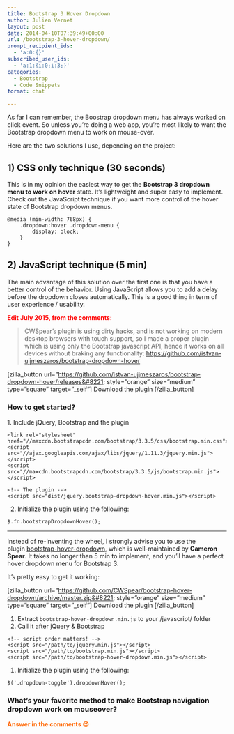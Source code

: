 ```yaml
---
title: Bootstrap 3 Hover Dropdown
author: Julien Vernet
layout: post
date: 2014-04-10T07:39:49+00:00
url: /bootstrap-3-hover-dropdown/
prompt_recipient_ids:
  - 'a:0:{}'
subscribed_user_ids:
  - 'a:1:{i:0;i:3;}'
categories:
  - Bootstrap
  - Code Snippets
format: chat

---
```

As far I can remember, the Boostrap dropdown menu has always worked on click event. So unless you&#8217;re doing a web app, you&#8217;re most likely to want the Bootstrap dropdown menu to work on mouse-over.

Here are the two solutions I use, depending on the project:

## 1) CSS only technique (30 seconds)

This is in my opinion the easiest way to get the **Bootstrap 3 dropdown menu to work on hover** state. It&#8217;s lightweight and super easy to implement. Check out the JavaScript technique if you want more control of the hover state of Bootstrap dropdown menus.

<pre class="coolsyntax"><code class="lang-css">@media (min-width: 768px) {
	.dropdown:hover .dropdown-menu {
		display: block;
	}
}</code></pre>

## 2) JavaScript technique (5 min)

The main advantage of this solution over the first one is that you have a better control of the behavior. Using JavaScript allows you to add a delay before the dropdown closes automatically. This is a good thing in term of user experience / usability.

<span style="color: #ff0000;"><strong>Edit July 2015, from the comments:</strong></span>

> CWSpear’s plugin is using dirty hacks, and is not working on modern desktop browsers with touch support, so I made a proper plugin which is using only the Bootstrap javascript API, hence it works on all devices without braking any functionality: https://github.com/istvan-ujjmeszaros/bootstrap-dropdown-hover

[zilla\_button url=&#8221;https://github.com/istvan-ujjmeszaros/bootstrap-dropdown-hover/releases&#8221; style=&#8221;orange&#8221; size=&#8221;medium&#8221; type=&#8221;square&#8221; target=&#8221;\_self&#8221;] Download the plugin [/zilla_button]

### How to get started?

1. Include jQuery, Bootstrap and the plugin

<pre class="coolsyntax"><code class="lang-markup">&lt;link rel="stylesheet" href="//maxcdn.bootstrapcdn.com/bootstrap/3.3.5/css/bootstrap.min.css"&gt;
&lt;script src="//ajax.googleapis.com/ajax/libs/jquery/1.11.3/jquery.min.js"&gt;&lt;/script&gt;
&lt;script src="//maxcdn.bootstrapcdn.com/bootstrap/3.3.5/js/bootstrap.min.js"&gt;&lt;/script&gt;

&lt;!-- The plugin --&gt;
&lt;script src="dist/jquery.bootstrap-dropdown-hover.min.js"&gt;&lt;/script&gt;</code></pre>

2. Initialize the plugin using the following:

<pre class="coolsyntax"><code class="lang-markup">$.fn.bootstrapDropdownHover();</code></pre>

* * *

Instead of re-inventing the wheel, I strongly advise you to use the plugin [bootstrap-hover-dropdown][1], which is well-maintained by **Cameron Spear**. It takes no longer than 5 min to implement, and you&#8217;ll have a perfect hover dropdown menu for Bootstrap 3.

It&#8217;s pretty easy to get it working:

[zilla\_button url=&#8221;https://github.com/CWSpear/bootstrap-hover-dropdown/archive/master.zip&#8221; style=&#8221;orange&#8221; size=&#8221;medium&#8221; type=&#8221;square&#8221; target=&#8221;\_self&#8221;] Download the plugin [/zilla_button]

  1. Extract `bootstrap-hover-dropdown.min.js` to your /javascript/ folder
  2. Call it after jQuery & Bootstrap

<pre class="coolsyntax"><code class="lang-markup">&lt;!-- script order matters! --&gt;
&lt;script src="/path/to/jquery.min.js"&gt;&lt;/script&gt;
&lt;script src="/path/to/bootstrap.min.js"&gt;&lt;/script&gt;
&lt;script src="/path/to/bootstrap-hover-dropdown.min.js"&gt;&lt;/script&gt;</code></pre>

  1. Initialize the plugin using the following:

<pre class="coolsyntax"><code class="lang-javascript">$('.dropdown-toggle').dropdownHover();</code></pre>

### What&#8217;s your favorite method to make Bootstrap navigation dropdown work on mouseover?

<span style="color: #ff6600;"><strong>Answer in the comments 😉</strong></span>

 [1]: https://github.com/CWSpear/bootstrap-hover-dropdown